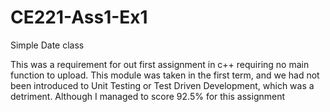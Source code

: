 # CE221-Ass1-Ex1
Simple Date class

This was a requirement for out first assignment in c++ requiring no main function to upload. This module was taken in the first term, and we had not been introduced to Unit Testing or Test Driven Development, which was a detriment. Although I managed to score 92.5% for this assignment
